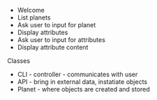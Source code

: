 - Welcome
- List planets
- Ask user to input for planet
- Display attributes
- Ask user to input for attributes
- Display attribute content

Classes
- CLI - controller - communicates with user
- API - bring in external data, instatiate objects
- Planet - where objects are created and stored

